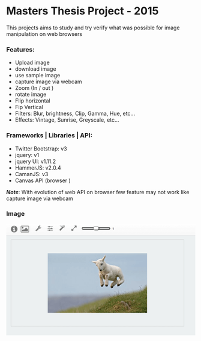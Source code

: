 # Masters Thesis Project - 2015

This projects aims to study and try verify what was possible for image manipulation on web browsers

### Features:

- Upload image
- download image
- use sample image
- capture image via webcam
- Zoom (In / out )
- rotate image
- Flip horizontal
- Fip Vertical
- Filters: Blur, brightness, Clip, Gamma, Hue, etc...
- Effects: Vintage, Sunrise, Greyscale, etc...

### Frameworks | Libraries | API:

- Twitter Bootstrap: v3
- jquery: v1
- jquery UI: v1.11.2 
- HammerJS: v2.0.4 
- CamanJS: v3
- Canvas API (browser )

***Note***: With evolution of web API on browser few feature may not work like capture image via webcam

### Image

![Sample of Web App](_thesis15.png)